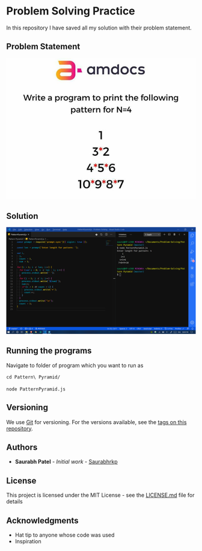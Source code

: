 # Problem Solving Practice

In this repository I have saved all my solution with their problem statement.

## Problem Statement

![Problem Statement](https://github.com/Saurabhrkp/Problem-Solving/raw/master/Pattern%20Pyramid/Problem%20Statement.jpeg)

## Solution

![Problem Solution](https://github.com/Saurabhrkp/Problem-Solving/raw/master/Pattern%20Pyramid/Solution.png)

## Running the programs

Navigate to folder of program which you want to run as

```
cd Pattern\ Pyramid/

node PatternPyramid.js
```

## Versioning

We use [Git](https://git-scm.com/) for versioning. For the versions available, see the [tags on this repository](https://github.com/Saurabhrkp/Problem-Solving/tags).

## Authors

- **Saurabh Patel** - _Initial work_ - [Saurabhrkp](https://github.com/Saurabhrkp)

## License

This project is licensed under the MIT License - see the [LICENSE.md](LICENSE.md) file for details

## Acknowledgments

- Hat tip to anyone whose code was used
- Inspiration
